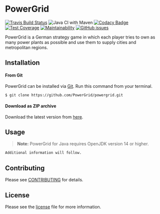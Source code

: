 # PowerGrid
[![Travis Build Status](https://travis-ci.org/PowerGrid/powergrid.svg?branch=master)](https://travis-ci.org/PowerGrid/powergrid)
![Java CI with Maven](https://github.com/PowerGrid/powergrid/workflows/Java%20CI%20with%20Maven/badge.svg)
[![Codacy Badge](https://api.codacy.com/project/badge/Grade/61094d6daf8540d8870d839e51bc6f27)](https://app.codacy.com/gh/PowerGrid/powergrid?utm_source=github.com&utm_medium=referral&utm_content=PowerGrid/powergrid&utm_campaign=Badge_Grade_Dashboard)
[![Test Coverage](https://api.codeclimate.com/v1/badges/0924152df86d460f764c/test_coverage)](https://codeclimate.com/github/PowerGrid/powergrid/test_coverage)
[![Maintainability](https://api.codeclimate.com/v1/badges/0924152df86d460f764c/maintainability)](https://codeclimate.com/github/PowerGrid/powergrid/maintainability)
[![GitHub issues](https://img.shields.io/github/issues/PowerGrid/powergrid)](https://github.com/PowerGrid/powergrid/issues)

PowerGrid is a German strategy game in which each player tries to own as many power plants as possible and use them to supply cities and metropolitan regions.

## Installation
#### From Git
PowerGrid can be installed via [Git](https://git-scm.com/downloads). Run this command from your terminal. 
```bash
$ git clone https://github.com/PowerGrid/powergrid.git
```
#### Download as ZIP archive
Download the latest version from [here](https://github.com/PowerGrid/powergrid/archive/master.zip).

## Usage
> **Note:** PowerGrid for Java requires OpenJDK version 14 or higher.

```bash
Additional information will follow.
```

## Contributing
Please see [CONTRIBUTING](https://github.com/PowerGrid/powergrid/blob/master/CONTRIBUTING.md) for details.

## License
Please see the [license](https://github.com/PowerGrid/powergrid/blob/master/LICENSE) file for more information.
